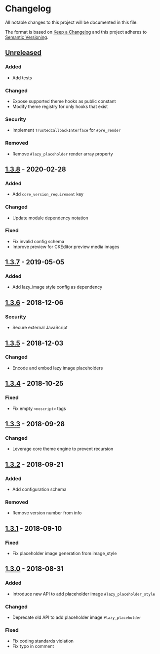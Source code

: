# Changelog

All notable changes to this project will be documented in this file.

The format is based on [Keep a Changelog](http://keepachangelog.com/en/1.0.0/)
and this project adheres to [Semantic Versioning](http://semver.org/spec/v2.0.0.html).

## [Unreleased]
### Added
- Add tests

### Changed
- Expose supported theme hooks as public constant
- Modify theme registry for only hooks that exist

### Security
- Implement `TrustedCallbackInterface` for `#pre_render`

### Removed
- Remove `#lazy_placeholder` render array property

## [1.3.8] - 2020-02-28
### Added
- Add `core_version_requirement` key

### Changed
- Update module dependency notation

### Fixed
- Fix invalid config schema
- Improve preview for CKEditor preview media images

## [1.3.7] - 2019-05-05
### Added
- Add lazy_image style config as dependency

## [1.3.6] - 2018-12-06
### Security
- Secure external JavaScript

## [1.3.5] - 2018-12-03
### Changed
- Encode and embed lazy image placeholders

## [1.3.4] - 2018-10-25
### Fixed
- Fix empty `<noscript>` tags

## [1.3.3] - 2018-09-28
### Changed
- Leverage core theme engine to prevent recursion

## [1.3.2] - 2018-09-21
### Added
- Add configuration schema

### Removed
- Remove version number from info

## [1.3.1] - 2018-09-10
### Fixed
- Fix placeholder image generation from image_style

## [1.3.0] - 2018-08-31
### Added
- Introduce new API to add placeholder image `#lazy_placeholder_style`

### Changed
- Deprecate old API to add placeholder image `#lazy_placeholder`

### Fixed
- Fix coding standards violation
- Fix typo in comment

[Unreleased]: https://github.com/wongjn/lazy_image/compare/1.3.8...HEAD
[1.3.8]: https://github.com/wongjn/lazy_image/compare/1.3.7...1.3.8
[1.3.7]: https://github.com/wongjn/lazy_image/compare/1.3.6...1.3.7
[1.3.6]: https://github.com/wongjn/lazy_image/compare/1.3.5...1.3.6
[1.3.5]: https://github.com/wongjn/lazy_image/compare/1.3.4...1.3.5
[1.3.4]: https://github.com/wongjn/lazy_image/compare/1.3.3...1.3.4
[1.3.3]: https://github.com/wongjn/lazy_image/compare/1.3.2...1.3.3
[1.3.2]: https://github.com/wongjn/lazy_image/compare/1.3.1...1.3.2
[1.3.1]: https://github.com/wongjn/lazy_image/compare/1.3.0...1.3.1
[1.3.0]: https://github.com/wongjn/lazy_image/compare/1.3.0...1.2.1
